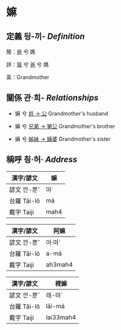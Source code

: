 # 嫲
## 定義 딍-끼- _Definition_
簡：[爸](member2.md) 兮 媽

詳：[我](member1.md) 兮 [爸](member2.md) 兮 媽

英：Grandmother

## 關係 관·희- _Relationships_

- 嫲 兮 [尪 → 公](member8.md) Grandmother's husband

- 嫲 兮 [兄弟 → 舅公](member31.md) Grandmother's brother

- 嫲 兮 [姊妹 → 姨婆](member32.md) Grandmother's sister



## 稱呼 칑·허· _Address_

漢字/諺文 | 嫲
--- | ---
諺文 깐-뿐ˆ | 마ˊ
台羅 Tâi-lô | má
戴字 Taiji | mah4


漢字/諺文 | 阿嫲
--- | ---
諺文 깐-뿐ˆ | 아·마ˊ
台羅 Tâi-lô | a-má
戴字 Taiji | ah3mah4


漢字/諺文 | 裡嫲
--- | ---
諺文 깐-뿐ˆ | 래-마ˊ
台羅 Tâi-lô | lāi-má
戴字 Taiji | lai33mah4


